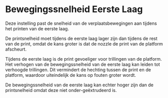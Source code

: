 Bewegingssnelheid Eerste Laag
====
Deze instelling past de snelheid van de verplaatsbewegingen aan tijdens het printen van de eerste laag.

De printsnelheid moet tijdens de eerste laag lager zijn dan tijdens de rest van de print, omdat de kans groter is dat de nozzle de print van de platform afscheurt.

Tijdens de eerste laag is de print gevoeliger voor trillingen van de platform. Het verhogen van de bewegingssnelheid van de eerste laag kan leiden tot verhoogde trillingen. Dit vermindert de hechting tussen de print en de platform, waardoor uiteindelijk de kans op fouten groter wordt.

De bewegingssnelheid van de eerste laag kan echter hoger zijn dan de printsnelheid omdat deze niet onder-geëxtrudeerd is.